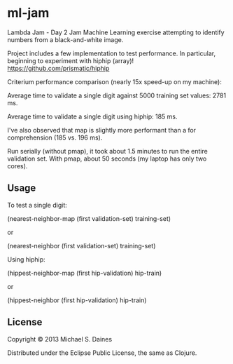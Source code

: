 # ml-jam

Lambda Jam - Day 2 Jam
Machine Learning exercise attempting to identify numbers from a black-and-white image.

Project includes a few implementation to test performance. In particular, beginning to experiment with hiphip (array)! https://github.com/prismatic/hiphip

Criterium performance comparison (nearly 15x speed-up on my machine):

  Average time to validate a single digit against 5000 training set values: 2781 ms.

  Average time to validate a single digit using hiphip: 185 ms.

I've also observed that map is slightly more performant than a for comprehension (185 vs. 196 ms).

Run serially (without pmap), it took about 1.5 minutes to run the entire validation set. With pmap, about 50 seconds (my laptop has only two cores).

## Usage

To test a single digit:

  (nearest-neighbor-map (first validation-set) training-set)

  or

  (nearest-neighbor (first validation-set) training-set)

Using hiphip:

  (hippest-neighbor-map (first hip-validation) hip-train)
 
  or
 
  (hippest-neighbor (first hip-validation) hip-train)

## License

Copyright © 2013 Michael S. Daines

Distributed under the Eclipse Public License, the same as Clojure.
